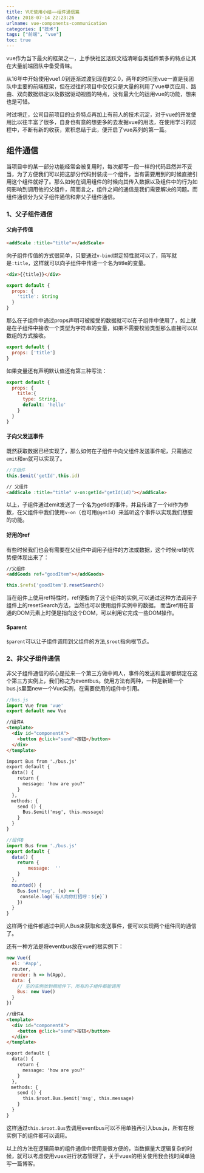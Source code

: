 ```yaml
---
title: VUE使用小结——组件通信篇
date: 2018-07-14 22:23:26
urlname: vue-components-communication
categories: ["技术"]
tags: ["前端", "vue"]
toc: true
---
```


vue作为当下最火的框架之一，上手快社区活跃文档清晰各类插件繁多的特点让其在大量前端团队中备受青睐。

从16年中开始使用vue1.0到逐渐过渡到现在的2.0，两年的时间里vue一直是我团队中主要的前端框架，但在过往的项目中仅仅只是大量的利用了vue单页应用、路由、双向数据绑定以及数据驱动视图的特点，没有最大化的运用vue的功能，想来也是可惜。

时过境迁，公司目前项目的业务特点再加上有前人的技术沉淀，对于vue的开发使用比以往丰富了很多，自身也有意的想更多的去发掘vue的用法，在使用学习的过程中，不断有新的收获，累积总结于此，便开启了vue系列的第一篇。
## 组件通信
当项目中的某一部分功能经常会被复用时，每次都写一段一样的代码显然并不妥当，为了方便我们可以把这部分代码封装成一个组件，当有需要用到的时候直接引用这个组件就好了。那么如何在调用组件的时候向其传入数据以及组件中的行为如何影响到调用他的父组件，简而言之，组件之间的通信是我们需要解决的问题。而组件通信分为父子组件通信和非父子组件通信。

### 1、父子组件通信
#### 父向子传值
``` html
<addScale :title="title"></addScale>
```
向子组件传值的方式很简单，只要通过`v-bind`绑定特性就可以了，简写就是`:title`，这样就可以向子组件中传递一个名为title的变量。

``` html
<div>{{title}}</div>
```
``` javascript
export default {
  props: {
    'title': String
  }
}
```

那么在子组件中通过props声明可被接受的数据就可以在子组件中使用了，如上就是在子组件中接收一个类型为字符串的变量，如果不需要校验类型那么直接可以以数组的方式接收。

``` javascript
export default {
  props: ['title']
}
```
如果变量还有声明默认值还有第三种写法：

``` javascript
export default {
  props: {
    title:{
      type: String,
      default: 'hello' 
    }
  }
}
```
#### 子向父发送事件
既然获取数据已经实现了，那么如何在子组件中向父组件发送事件呢，只需通过`emit`和`on`就可以实现了。

``` javascript
//子组件
this.$emit('getId',this.id) 
```
``` html
// 父组件
<addScale :title="title" v-on:getId="getId(id)"></addScale>
```
以上，子组件通过emit发送了一个名为getId的事件，并且传递了一个id作为参数，在父组件中我们使用`v-on`（也可用`@getId`）来监听这个事件以实现我们想要的功能。
#### 好用的ref
有些时候我们也会有需要在父组件中调用子组件的方法或数据，这个时候ref的优势便体现出来了：

``` html
//父组件
<addGoods ref="goodItem"></addGoods>
```
``` javascript
this.$refs['goodItem'].resetSearch()
```
当在组件上使用ref特性时，ref便指向了这个组件的实例,可以通过这种方法调用子组件上的resetSearch方法，当然也可以使用组件实例中的数据。
而当ref用在普通的DOM元素上时便是指向这个DOM，可以利用它完成一些DOM操作。

#### $parent
`$parent`可以让子组件调用到父组件的方法,`$root`指向根节点。
### 2、非父子组件通信

非父子组件通信的核心是拉来一个第三方做中间人，事件的发送和监听都绑定在这个第三方实例上，我们称之为eventbus。使用方法有两种，一种是新建一个bus.js里面new一个Vue实例，在需要使用的组件中引用。

``` javascript
//bus.js
import Vue from 'vue'
export default new Vue
```
``` html
//组件A
<template>
  <div id="componentA">
    <button @click="send">按钮</button>
  </div>
</template> 

import Bus from './bus.js' 
export default { 
  data() {
    return {
      message: 'how are you?'
    }
  },
　methods: {
    send () {
      Bus.$emit('msg', this.message)
    }
  }
}
```
``` javascript
//组件B
import Bus from './bus.js'
export default {
  data() {
    return {
    	message:  ''
    }
  },
  mounted() {
    Bus.$on('msg', (e) => {
　　　console.log(`有人向你打招呼：${e}`)
    })
  }
}
```
这样两个组件都通过中间人Bus来获取和发送事件，便可以实现两个组件间的通信了。

还有一种方法是将eventbus放在vue的根实例下：

``` javascript
new Vue({
  el: '#app',
  router,
  render: h => h(App),
  data: {
    // 空的实例放到根组件下，所有的子组件都能调用
    Bus: new Vue()
  }
})
```
``` html
//组件A
<template>
  <div id="componentA">
    <button @click="send">按钮</button>
  </div>
</template> 

export default { 
  data() {
    return {
      message: 'how are you?'
    }
  },
　methods: {
    send () {
      this.$root.Bus.$emit('msg', this.message)
    }
  }
}
```
这样通过`this.$root.Bus`去调用eventbus可以不用单独再引入bus.js，所有在根实例下的组件都可以调用。

以上的方法在逻辑简单的组件通信中使用是很方便的，当数据量大逻辑复杂的时候，就可以考虑使用vuex进行状态管理了，关于vuex的相关使用我会找时间单独写一篇博客。